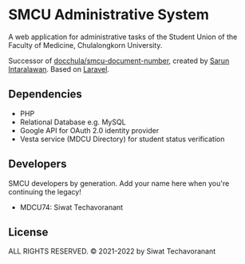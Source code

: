 # SMCU Administrative System

A web application for administrative tasks of the Student Union of the Faculty of Medicine, Chulalongkorn University.

Successor of [docchula/smcu-document-number](https://github.com/docchula/smcu-document-number), created by [Sarun Intaralawan](https://github.com/sarunint). Based on [Laravel](https://laravel.com/docs).

## Dependencies

- PHP
- Relational Database e.g. MySQL
- Google API for OAuth 2.0 identity provider
- Vesta service (MDCU Directory) for student status verification

## Developers

SMCU developers by generation. Add your name here when you're continuing the legacy!

- MDCU74: Siwat Techavoranant

## License

ALL RIGHTS RESERVED. © 2021-2022 by Siwat Techavoranant
